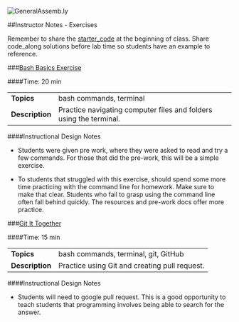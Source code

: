 ![GeneralAssemb.ly](http://studio.generalassemb.ly/GA_Slide_Assets/Exercise_icon_md.png)

##Instructor Notes - Exercises

Remember to share the [starter_code](starter_code/) at the beginning of class. Share code_along solutions before lab time so students have an example to reference. 


###[Bash Basics Exercise](starter_code/ex_command_line_basics_exercise.md)

####Time: 20 min

| | |
| ------------- |:-------------|
| __Topics__ | bash commands, terminal| 
| __Description__| Practice navigating computer files and folders using the terminal.|    
 

####Instructional Design Notes 

*	Students were given pre work, where they were asked to read and try a few commands. For those that did the pre-work,  this will be a simple exercise.

*	To students that struggled with this exercise, should spend some more time practicing with the command line for homework. Make sure to make that clear. Students who fail to grasp using the command line often fall behind quickly. The resources and pre-work docs offer more practice.


###[Git It Together](starter_code/ex_git_it_together.md)

####Time: 15 min

| | |
| ------------- |:-------------|
| __Topics__ | bash commands, terminal, git, GitHub| 
| __Description__| Practice using Git and creating pull request.|    
 

####Instructional Design Notes

*	Students will need to google pull request. This is a good opportunity to teach students that programming involves being able to search for the answer. 


